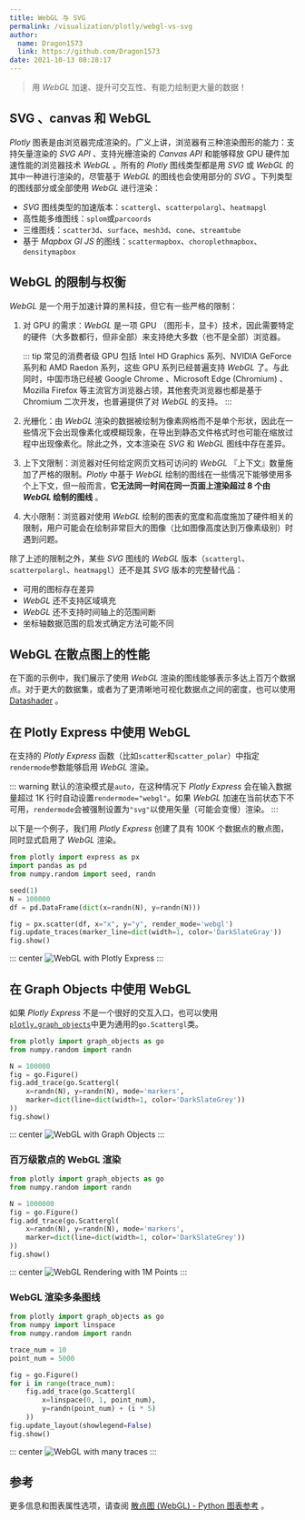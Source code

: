 ```yaml
---
title: WebGL 与 SVG
permalink: /visualization/plotly/webgl-vs-svg
author:
  name: Dragon1573
  link: https://github.com/Dragon1573
date: 2021-10-13 08:28:17
---
```


> 用 *WebGL* 加速、提升可交互性、有能力绘制更大量的数据！

## SVG 、canvas 和 WebGL

*Plotly* 图表是由浏览器完成渲染的。广义上讲，浏览器有三种渲染图形的能力：支持矢量渲染的 *SVG API* 、支持光栅渲染的 *Canvas API* 和能够释放 GPU 硬件加速性能的浏览器技术 *WebGL* 。所有的 *Plotly* 图线类型都是用 *SVG* 或 *WebGL* 的其中一种进行渲染的，尽管基于 *WebGL* 的图线也会使用部分的 *SVG* 。下列类型的图线部分或全部使用 *WebGL* 进行渲染：

- *SVG* 图线类型的加速版本：`scattergl`、`scatterpolargl`、`heatmapgl`
- 高性能多维图线：`splom`或`parcoords`
- 三维图线：`scatter3d`、`surface`、`mesh3d`、`cone`、`streamtube`
- 基于 *Mapbox GI JS* 的图线：`scattermapbox`、`choroplethmapbox`、`densitymapbox`

## WebGL 的限制与权衡

*WebGL* 是一个用于加速计算的黑科技，但它有一些严格的限制：

1. 对 GPU 的需求：*WebGL* 是一项 GPU （图形卡，显卡）技术，因此需要特定的硬件（大多数都行，但非全部）来支持绝大多数（也不是全部）浏览器。

   ::: tip
   常见的消费者级 GPU 包括 Intel HD Graphics 系列、NVIDIA GeForce 系列和 AMD Raedon 系列，这些 GPU 系列已经普遍支持 *WebGL* 了。与此同时，中国市场已经被 Google Chrome 、Microsoft Edge (Chromium) 、Mozilla Firefox 等主流官方浏览器占领，其他套壳浏览器也都是基于 Chromium 二次开发，也普遍提供了对 *WebGL* 的支持。
   :::

2. 光栅化：由 *WebGL* 渲染的数据被绘制为像素网格而不是单个形状，因此在一些情况下会出现像素化或模糊现象，在导出到静态文件格式时也可能在缩放过程中出现像素化。除此之外，文本渲染在 *SVG* 和 *WebGL* 图线中存在差异。

3. 上下文限制：浏览器对任何给定网页文档可访问的 *WebGL* 『上下文』数量施加了严格的限制。*Plotly* 中基于 *WebGL* 绘制的图线在一些情况下能够使用多个上下文，但一般而言，**它无法同一时间在同一页面上渲染超过 8 个由 *WebGL* 绘制的图线** 。

4. 大小限制：浏览器对使用 *WebGL* 绘制的图表的宽度和高度施加了硬件相关的限制，用户可能会在绘制非常巨大的图像（比如图像高度达到万像素级别）时遇到问题。

除了上述的限制之外，某些 *SVG* 图线的 *WebGL* 版本（`scattergl`、`scatterpolargl`、`heatmapgl`）还不是其 *SVG* 版本的完整替代品：

- 可用的图标存在差异
- *WebGL* 还不支持区域填充
- *WebGL* 还不支持时间轴上的范围间断
- 坐标轴数据范围的启发式确定方法可能不同

## WebGL 在散点图上的性能

在下面的示例中，我们展示了使用 *WebGL* 渲染的图线能够表示多达上百万个数据点。对于更大的数据集，或者为了更清晰地可视化数据点之间的密度，也可以使用 [Datashader](https://plotly.com/python/datashader/) 。

## 在 Plotly Express 中使用 WebGL

在支持的 *Plotly Express* 函数（比如`scatter`和`scatter_polar`）中指定`rendermode`参数能够启用 *WebGL* 渲染。

::: warning
默认的渲染模式是`auto`，在这种情况下 *Plotly Express* 会在输入数据量超过 1K 行时自动设置`rendermode="webgl"`。如果 *WebGL* 加速在当前状态下不可用，`rendermode`会被强制设置为`"svg"`以使用矢量（可能会变慢）渲染。
:::

以下是一个例子，我们用 *Plotly Express* 创建了具有 100K 个数据点的散点图，同时显式启用了 *WebGL* 渲染。

```python
from plotly import express as px
import pandas as pd
from numpy.random import seed, randn

seed(1)
N = 100000
df = pd.DataFrame(dict(x=randn(N), y=randn(N)))

fig = px.scatter(df, x="x", y="y", render_mode='webgl')
fig.update_traces(marker_line=dict(width=1, color='DarkSlateGray'))
fig.show()
```

::: center
![WebGL with Plotly Express](./assets/webgl-vs-svg/01.png)
:::

## 在 Graph Objects 中使用 WebGL

如果 *Plotly Express* 不是一个很好的交互入口，也可以使用[`plotly.graph_objects`](https://plotly.com/python/graph-objects/)中更为通用的`go.Scattergl`类。

```python
from plotly import graph_objects as go
from numpy.random import randn

N = 100000
fig = go.Figure()
fig.add_trace(go.Scattergl(
    x=randn(N), y=randn(N), mode='markers',
    marker=dict(line=dict(width=1, color='DarkSlateGrey'))
))
fig.show()
```

::: center
![WebGL with Graph Objects](./assets/webgl-vs-svg/02.png)
:::

### 百万级散点的 WebGL 渲染

```python
from plotly import graph_objects as go
from numpy.random import randn

N = 1000000
fig = go.Figure()
fig.add_trace(go.Scattergl(
    x=randn(N), y=randn(N), mode='markers',
    marker=dict(line=dict(width=1, color='DarkSlateGrey'))
))
fig.show()
```

::: center
![WebGL Rendering with 1M Points](./assets/webgl-vs-svg/03.png)
:::

### WebGL 渲染多条图线

```python
from plotly import graph_objects as go
from numpy import linspace
from numpy.random import randn

trace_num = 10
point_num = 5000

fig = go.Figure()
for i in range(trace_num):
    fig.add_trace(go.Scattergl(
        x=linspace(0, 1, point_num),
        y=randn(point_num) + (i * 5)
    ))
fig.update_layout(showlegend=False)
fig.show()
```

::: center
![WebGL with many traces](./assets/webgl-vs-svg/04.png)
:::

## 参考

更多信息和图表属性选项，请查阅 [散点图 (WebGL) - Python 图表参考](https://plotly.com/python/reference/scattergl/) 。
